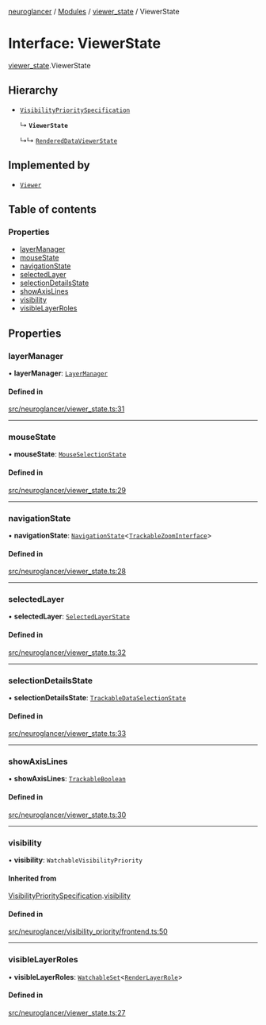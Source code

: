 [neuroglancer](../README.md) / [Modules](../modules.md) / [viewer\_state](../modules/viewer_state.md) / ViewerState

# Interface: ViewerState

[viewer_state](../modules/viewer_state.md).ViewerState

## Hierarchy

- [`VisibilityPrioritySpecification`](viewer_state.VisibilityPrioritySpecification.md)

  ↳ **`ViewerState`**

  ↳↳ [`RenderedDataViewerState`](rendered_data_panel.RenderedDataViewerState.md)

## Implemented by

- [`Viewer`](../classes/viewer.Viewer.md)

## Table of contents

### Properties

- [layerManager](viewer_state.ViewerState.md#layermanager)
- [mouseState](viewer_state.ViewerState.md#mousestate)
- [navigationState](viewer_state.ViewerState.md#navigationstate)
- [selectedLayer](viewer_state.ViewerState.md#selectedlayer)
- [selectionDetailsState](viewer_state.ViewerState.md#selectiondetailsstate)
- [showAxisLines](viewer_state.ViewerState.md#showaxislines)
- [visibility](viewer_state.ViewerState.md#visibility)
- [visibleLayerRoles](viewer_state.ViewerState.md#visiblelayerroles)

## Properties

### layerManager

• **layerManager**: [`LayerManager`](../classes/layer.LayerManager.md)

#### Defined in

[src/neuroglancer/viewer_state.ts:31](https://github.com/ActiveBrainAtlas2/neuroglancer/blob/8fef58ad/src/neuroglancer/viewer_state.ts#L31)

___

### mouseState

• **mouseState**: [`MouseSelectionState`](../classes/layer.MouseSelectionState.md)

#### Defined in

[src/neuroglancer/viewer_state.ts:29](https://github.com/ActiveBrainAtlas2/neuroglancer/blob/8fef58ad/src/neuroglancer/viewer_state.ts#L29)

___

### navigationState

• **navigationState**: [`NavigationState`](../classes/navigation_state.NavigationState.md)<[`TrackableZoomInterface`](../modules/navigation_state.md#trackablezoominterface)\>

#### Defined in

[src/neuroglancer/viewer_state.ts:28](https://github.com/ActiveBrainAtlas2/neuroglancer/blob/8fef58ad/src/neuroglancer/viewer_state.ts#L28)

___

### selectedLayer

• **selectedLayer**: [`SelectedLayerState`](../classes/layer.SelectedLayerState.md)

#### Defined in

[src/neuroglancer/viewer_state.ts:32](https://github.com/ActiveBrainAtlas2/neuroglancer/blob/8fef58ad/src/neuroglancer/viewer_state.ts#L32)

___

### selectionDetailsState

• **selectionDetailsState**: [`TrackableDataSelectionState`](../classes/layer.TrackableDataSelectionState.md)

#### Defined in

[src/neuroglancer/viewer_state.ts:33](https://github.com/ActiveBrainAtlas2/neuroglancer/blob/8fef58ad/src/neuroglancer/viewer_state.ts#L33)

___

### showAxisLines

• **showAxisLines**: [`TrackableBoolean`](../classes/trackable_boolean.TrackableBoolean.md)

#### Defined in

[src/neuroglancer/viewer_state.ts:30](https://github.com/ActiveBrainAtlas2/neuroglancer/blob/8fef58ad/src/neuroglancer/viewer_state.ts#L30)

___

### visibility

• **visibility**: `WatchableVisibilityPriority`

#### Inherited from

[VisibilityPrioritySpecification](viewer_state.VisibilityPrioritySpecification.md).[visibility](viewer_state.VisibilityPrioritySpecification.md#visibility)

#### Defined in

[src/neuroglancer/visibility_priority/frontend.ts:50](https://github.com/ActiveBrainAtlas2/neuroglancer/blob/8fef58ad/src/neuroglancer/visibility_priority/frontend.ts#L50)

___

### visibleLayerRoles

• **visibleLayerRoles**: [`WatchableSet`](../classes/trackable_value.WatchableSet.md)<[`RenderLayerRole`](../enums/renderlayer.RenderLayerRole.md)\>

#### Defined in

[src/neuroglancer/viewer_state.ts:27](https://github.com/ActiveBrainAtlas2/neuroglancer/blob/8fef58ad/src/neuroglancer/viewer_state.ts#L27)
